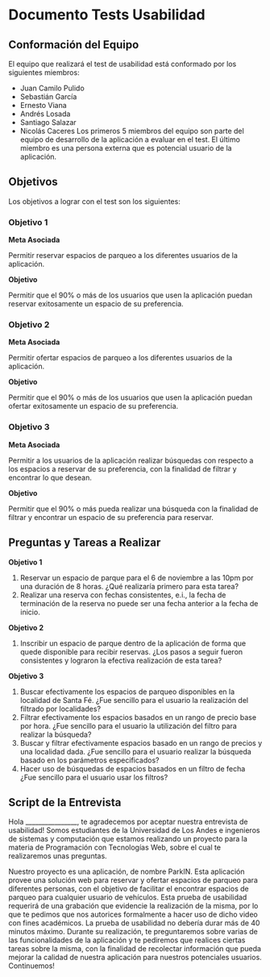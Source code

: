 # Documento Tests Usabilidad

## Conformación del Equipo

El equipo que realizará el test de usabilidad está conformado por los siguientes miembros:
* Juan Camilo Pulido
* Sebastián García
* Ernesto Viana
* Andrés Losada
* Santiago Salazar
* Nicolás Caceres
Los primeros 5 miembros del equipo son parte del equipo de desarrollo de la aplicación a evaluar en el test. El último miembro es una persona externa que es potencial usuario de la aplicación.

## Objetivos
Los objetivos a lograr con el test son los siguientes:

### Objetivo 1

**Meta Asociada**

Permitir reservar espacios de parqueo a los diferentes usuarios de la aplicación.

**Objetivo**

Permitir que el 90% o más de los usuarios que usen la aplicación puedan reservar exitosamente un espacio de su preferencia.

### Objetivo 2

**Meta Asociada**

Permitir ofertar espacios de parqueo a los diferentes usuarios de la aplicación.

**Objetivo**

Permitir que el 90% o más de los usuarios que usen la aplicación puedan ofertar exitosamente un espacio de su preferencia.

### Objetivo 3

**Meta Asociada**

Permitir a los usuarios de la aplicación realizar búsquedas con respecto a los espacios a reservar de su preferencia, con la finalidad de filtrar y encontrar lo que desean.

**Objetivo**

Permitir que el 90% o más pueda realizar una búsqueda con la finalidad de filtrar y encontrar un espacio de su preferencia para reservar.


## Preguntas y Tareas a Realizar

**Objetivo 1**
1. Reservar un espacio de parque para el 6 de noviembre a las 10pm por una duración de 8 horas. ¿Qué realizaría primero para esta tarea?
2. Realizar una reserva con fechas consistentes, e.i., la fecha de terminación de la reserva no puede ser una fecha anterior a la fecha de inicio.

**Objetivo 2**
1. Inscribir un espacio de parque dentro de la aplicación de forma que quede disponible para recibir reservas. ¿Los pasos a seguir fueron consistentes y lograron la efectiva realización de esta tarea?

**Objetivo 3**
1. Buscar efectivamente los espacios de parqueo disponibles en la localidad de Santa Fé. ¿Fue sencillo para el usuario la realización del filtrado por localidades?
2. Filtrar efectivamente los espacios basados en un rango de precio base por hora. ¿Fue sencillo para el usuario la utilización del filtro para realizar la búsqueda?
3. Buscar y filtrar efectivamente espacios basado en un rango de precios y una localidad dada. ¿Fue sencillo para el usuario realizar la búsqueda basado en los parámetros especificados?
4. Hacer uso de búsquedas de espacios basados en un filtro de fecha ¿Fue sencillo para el usuario usar los filtros?


## Script de la Entrevista


Hola ________________, te agradecemos por aceptar nuestra entrevista de usabilidad! Somos estudiantes de la Universidad de Los Andes e ingenieros de sistemas y computación que estamos realizando un proyecto para la materia de Programación con Tecnologías Web, sobre el cual te realizaremos unas preguntas.


Nuestro proyecto es una aplicación, de nombre ParkIN. Esta aplicación provee una solución web para reservar y ofertar espacios de parqueo para diferentes personas, con el objetivo de facilitar el encontrar espacios de parqueo para cualquier usuario de vehículos.
Esta prueba de usabilidad requerirá de una grabación que evidencie la realización de la misma, por lo que te pedimos que nos autorices formalmente a hacer uso de dicho video con fines académicos.
La prueba de usabilidad no debería durar más de 40 minutos máximo.
Durante su realización, te preguntaremos sobre varias de las funcionalidades de la aplicación y te pediremos que realices ciertas tareas sobre la misma, con la finalidad de recolectar información que pueda mejorar la calidad de nuestra aplicación para nuestros potenciales usuarios.
Continuemos!
